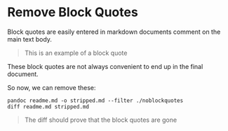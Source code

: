 Remove Block Quotes
===================

Block quotes are easily entered in markdown documents comment on the
main text body.

> This is an example of a block quote

These block quotes are not always convenient to end up in the final
document.

So now, we can remove these:

    pandoc readme.md -o stripped.md --filter ./noblockquotes
    diff readme.md stripped.md

> The diff should prove that the block quotes are gone


